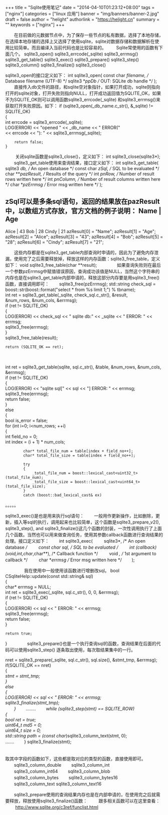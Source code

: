 +++
title = "Sqlite使用笔记"
date = "2014-04-10T01:23:12+08:00"
tags = ["nginx"]
categories = ["linux 应用"]
banner = "img/banners/banner-2.jpg"
draft = false
author = "helight"
authorlink = "https://helight.cn"
summary = ""
keywords = ["nginx"]
+++

　　在目前做的元数据节点中，为了保存一些节点的私有数据，选择了本地存储，在选择本地存储的选择上又选择了使用sqlite，sqlite对数据存储和数据解析在使用比较简单。而且编译入当前代码也是比较容易的。
　　Sqlite常使用的函数有下面几个。
sqlite3_open()
sqlite3_errcode(_sqlite) 
sqlite3_errmsg()
sqlite3_get_table()
sqlite3_exec()
sqlite3_prepare()
sqlite3_step()
sqlite3_column()
sqlite3_finalize()
sqlite3_close()

sqlite3_open的接口定义如下：
int sqlite3_open(
  const char *filename,   /* Database filename (UTF-8) */
  sqlite3 **ppDb          /* OUT: SQLite db handle */
);
　　直接传入db文件的路径，和sqlite空对象指针，如果打开成功，sqlite则指向打开的sqlite对象，打开失败则指向NULL，打开成功返回值为SQLITE_OK，如果不为SQLITE_OK则可以调用函数sqlite3_errcode(_sqlite) 和sqlite3_errmsg()来获取打开失败原因。如下：
 if (sqlite3_open(_db_name.c_str(), &_sqlite) != SQLITE_OK)                                      
    {                                                                                               
        int errcode = sqlite3_errcode(_sqlite);                                                     
        LOG(ERROR) << "opened " << _db_name << " ERROR("                                            
            << errcode << "): " << sqlite3_errmsg(_sqlite);                                         
                                                                                                    
        return false;                                                                               
    } 
　　
关闭sqlite函数是sqlite3_close()，定义如下：
int sqlite3_close(sqlite3*);
　　sqlite3_get_table使用来查询结果，接口定义如下：
int sqlite3_get_table(
  sqlite3 *db,          /* An open database */
  const char *zSql,     /* SQL to be evaluated */
  char ***pazResult,    /* Results of the query */
  int *pnRow,           /* Number of result rows written here */
  int *pnColumn,        /* Number of result columns written here */
  char **pzErrmsg       /* Error msg written here */
);

zSql可以是多条sql语句，返回的结果放在pazResult中，以数组方式存放，官方文档的例子说明：
Name        | Age
-----------------------
Alice       | 43
Bob         | 28
Cindy       | 21
azResult[0] = "Name";
azResult[1] = "Age";
azResult[2] = "Alice";
azResult[3] = "43";
azResult[4] = "Bob";
azResult[5] = "28";
azResult[6] = "Cindy";
azResult[7] = "21";

　　这些内存都是在sqlite3_get_table内部查询时申请的，因此为了避免内存泄漏，使用完了之后需要释放掉，释放这样的内存函数：sqlite3_free_table，定义如下：
void sqlite3_free_table(char **result);
　　
　　如果查询失败则在最后一个参数pzErrmsg中赋值错误原因，查询成功该值是NULL，当然这个字符串的内存也是在sqlite3_get_table内部申请的，释放这部分内存要是用sqlite3_free()函数，直接调用即可：
　　sqlite3_free(pzErrmsg);
 std::string check_sql = boost::str(boost::format("select * from %s limit 1;") % tbname);        
    int ret = sqlite3_get_table(_sqlite, check_sql.c_str(), &result,                                
                                &num_rows, &num_cols, &errmsg);                                     
    if (ret != SQLITE_OK)                                                                           
    {                                                                                               
        LOG(ERROR) << check_sql << " sqlite db:" << _sqlite << " ERROR: " << errmsg;                
        sqlite3_free(errmsg);                                                                       
    }                                                                                               
    sqlite3_free_table(result);                                                                     
                                                                                                    
    return (SQLITE_OK == ret); 
　　
　　

int ret = sqlite3_get_table(sqlite, sql.c_str(), &table, &num_rows, &num_cols, &errmsg);        
    if (ret != SQLITE_OK)                                                                           
    {                                                                                               
        LOG(ERROR) << "sqlite sql[" << sql << "] ERROR: " << errmsg;                                
        sqlite3_free(errmsg);                                                                       
        return false;                                                                               
    }                                                                                               
    else                                                                                            
    {                                                                                               
        bool is_error = false;                                                                      
        for (int i=0; i<num_rows; ++i)                                                              
        {                                                                                           
            int field_no = 0;                                                                       
            int index = (i + 1) * num_cols;                                                         
                                                                                                    
            char* total_file_num = table[index + field_no++];                                       
            char* total_file_size = table[index + field_no++];                                      
                                                                                                    
            try                                                                                     
            {                                                                                       
                _total_file_num = boost::lexical_cast<uint32_t>(total_file_num);                    
                _total_file_size = boost::lexical_cast<uint64_t>(total_file_size);                  
            }                                                                                       
            catch (boost::bad_lexical_cast& ex)     
。。。。。                               


sqlite3_exec()是也是用来执行sql语句：
　　一般用作更新操作，比如删除，更新，插入等sql的执行，调用起来也比较简单，这个函数是sqlite3_prepare_v2(), sqlite3_step(), and sqlite3_finalize()这几个函数的封装，一次性调用执行了上面几个函数。当然也可以用来做查询任务，使用其参数callback函数进行查询结果的处理。接口定义如下：
　　int sqlite3_exec(
　　  sqlite3*,                          /* An open database */
　　  const char *sql,                    /* SQL to be evaluated */
　　  int (*callback)(void*,int,char**,char**), /* Callback function */
　　  void *,                            /* 1st argument to callback */
　　  char **errmsg                      /* Error msg written here */
　　);

　　
　　我在使用中一般使用该函数进行增删改sql。
bool CSqliteHelp::update(const std::string& sql)                                                    
{                                                                                                   
    char* errmsg = NULL;                                                                            
    int ret = sqlite3_exec(_sqlite, sql.c_str(), 0, 0, &errmsg);                                    
    if (ret != SQLITE_OK)                                                                           
    {                                                                                               
        LOG(ERROR) << sql << " ERROR: " << errmsg;                                                  
        sqlite3_free(errmsg);                                                                       
        return false;                                                                               
    }                                                                                               
                                                                                                    
    return true;                                                                                    
}
　　
　　sqlite3_prepare()也是一个执行查询sql的函数，查询结果在后面的代码可以使用sqlite3_step() 逐条取出使用，每次取结果集中的一行。

nret = sqlite3_prepare(_sqlite, sql.c_str(), sql.size(), &stmt_tmp, &errmsg);                   
    if(SQLITE_OK == nret)                                                                           
    {                                                                                               
        *stmt = stmt_tmp;                                                                           
    }                                                                                               
    else                                                                                            
    {                                                                                               
        LOG(ERROR) << sql << " ERROR: " << errmsg;                                                  
        sqlite3_finalize(stmt_tmp);                                                                 
　　} 
　　........
　　while (sqlite3_step(stmt) == SQLITE_ROW)                                                        
    {                                                                                               
        bool ret = true;                                                                            
        uint64_t md5 = 0;                                                                           
        uint64_t size = 0;                                                                          
        std::string path = (const char*)sqlite3_column_text(stmt, 0);  
.......
　　}
    sqlite3_finalize(stmt);  

　　    
取其中字段的函数如下，这些都是取对应的类型的函数，直接使用即可。
　　sqlite3_column_double
　　sqlite3_column_int
　　sqlite3_column_int64
　　sqlite3_column_blob
　　sqlite3_column_bytes
　　sqlite3_column_bytes16
　　sqlite3_column_text
    sqlite3_column_text16

　　sqlite3_prepare使用的查询结果内存也是在内部申请的，在使用完之后就需要释放，释放使用sqlite3_finalize()函数：
　　
跟多相关函数可以在这里查看：
　　
http://www.sqlite.org/c3ref/funclist.html